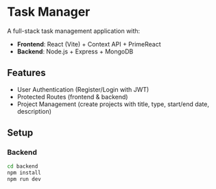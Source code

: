 # Task Manager

A full-stack task management application with:

- **Frontend**: React (Vite) + Context API + PrimeReact 
- **Backend**: Node.js + Express + MongoDB  

## Features
- User Authentication (Register/Login with JWT)  
- Protected Routes (frontend & backend)  
- Project Management (create projects with title, type, start/end date, description)  

## Setup

### Backend
```bash
cd backend
npm install
npm run dev
